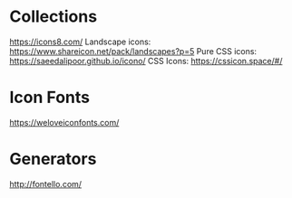 # Collections
https://icons8.com/
Landscape icons: https://www.shareicon.net/pack/landscapes?p=5
Pure CSS icons: https://saeedalipoor.github.io/icono/
CSS Icons: https://cssicon.space/#/
# Icon Fonts
https://weloveiconfonts.com/
# Generators
http://fontello.com/